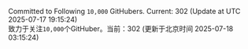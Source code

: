 Committed to Following `10,000` GitHubers. Current: <!-- FOLLOWING_COUNT -->302<!-- FOLLOWING_COUNT --> (Update at UTC <!-- LAST_UPDATED -->2025-07-17 19:15:24<!-- LAST_UPDATED -->)<br>
致力于关注`10,000`个GitHuber。当前：<!-- FOLLOWING_COUNT -->302<!-- FOLLOWING_COUNT --> (更新于北京时间 <!-- LAST_UPDATED_CST -->2025-07-18 03:15:24<!-- LAST_UPDATED_CST -->)
